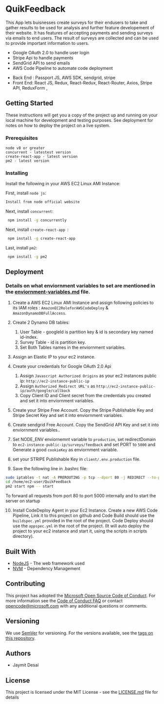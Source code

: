 # QuikFeedback

This App lets buisnesses create surveys for their endusers to take and gather results to be used for analysis and further feature developement of their website. It has features of accepting payments and sending surveys via emails to end users. The result of surveys are collected and can be used to provide 
important information to users.

- Google OAuth 2.0 to handle user login
- Stripe Api to handle payments
- SendGrid API to send emails
- AWS Code Pipeline to automate code deployment 

* Back End : Passport JS, AWS SDK, sendgrid, stripe
* Front End: React JS, Redux, React-Redux, React-Router, Axios, Stripe API, ReduxForm ,

## Getting Started

These instructions will get you a copy of the project up and running on your local machine for development and testing purposes. See deployment for notes on how to deploy the project on a live system.

### Prerequisites

```
node v8 or greater 
concurrent - latestest version
create-react-app - latest version
pm2 - latest version
```

### Installing
Install the following in your AWS EC2 Linux AMI Instance:

First, install `node js`:

```sh
Install from node official website
```

Next, install `concurrent`:

```sh
 npm install -g concurrently
```


Next, install `create-react-app `:

```sh
 npm install -g create-react-app
```

Last, install `pm2`:

```sh
 npm install -g pm2
```

## Deployment 
### Details on what enviornment variables to set are mentioned in the [enviornment-variables.md](enviornment-variables.md) file.

1. Create a AWS EC2 Linux AMI Instance and assign following policies to its IAM roles : `AmazonEC2RoleforAWSCodeDeploy` & `AmazonDynamoDBFullAccess`.

2. Create 2 Dynamo DB tables:
     1. User Table - googleId is partition key & id is secondary key named id-index. 
     2. Survey Table - id is partition key. 
     3. Set Both Tables names in the enviornment variables.

3. Assign an Elastic IP to your ec2 instance.

4. Create your credentials for Google OAuth 2.0 Api 
    1. Assign `Javascript Authorized Origins` as your ec2 instances public ip: `http://ec2-instance-public-ip`
    2. Assign `Authorized Redirect URL's` as `http://ec2-instance-public-ip/auth/google/callback`
    3. Copy Client ID and Client secret from the credentials you created and set it into enviornment variables.

5. Create your Stripe Free Account. Copy the Stripe Publishable Key and Stripe Secret Key and set it into enviornment variables.

6. Create sendgrid Free Account. Copy the SendGrid API Key and set it into enviornment variables..

7. Set NODE_ENV enviornemnt variable to `production`, set redirectDomain to                                     `ec2-instance-public-ip/surveys/feedback` and set PORT to `5000` and Generate a good `cookieKey` as          enviornment variable.

8. set your STRIPE Publishable Key in `client/.env.production` file.

9. Save the following line in .bashrc file:
```sh
sudo iptables -t nat -A PREROUTING -p tcp --dport 80 -j REDIRECT --to-ports 5000
cd /home/ec2-user/QuikFeedback
pm2 start npm -- start
```
To forward all requests from port 80 to port 5000 internally and to start the server on startup

10. Install CodeDeploy Agent in your Ec2 Instance. Create a new AWS Code Pipeline, Link it to this project       on github and Code Build should use the `buildspec.yml` provided in the root of the project. Code Deploy     should use the `appspec.yml` in the root of the project. (It will auto deploy the project to your ec2        instance and start it, using the scripts in scripts directory).


## Built With

* [NodeJS](https://nodejs.org/en/) - The web framework used
* [NVM](https://github.com/creationix/nvm) - Dependency Management

## Contributing

This project has adopted the [Microsoft Open Source Code of Conduct](https://opensource.microsoft.com/codeofconduct/). For more information see the [Code of Conduct FAQ](https://opensource.microsoft.com/codeofconduct/faq/) or contact [opencode@microsoft.com](mailto:opencode@microsoft.com) with any additional questions or comments.

## Versioning
We use [SemVer](http://semver.org/) for versioning. For the versions available, see the [tags on this repository](https://github.com/your/project/tags). 

## Authors

* Jaymit Desai



## License

This project is licensed under the MIT License - see the [LICENSE.md](LICENSE.md) file for details

